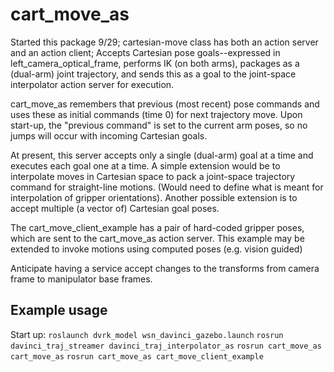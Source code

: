 # cart_move_as

Started this package 9/29; cartesian-move class has both an action server and an action client;
Accepts Cartesian pose goals--expressed in left_camera_optical_frame, performs IK (on both arms), packages as a (dual-arm) joint trajectory, and sends this as a goal
to the joint-space interpolator action server for execution.

cart_move_as remembers that previous (most recent) pose commands and uses these as initial commands (time 0) for next trajectory move.
Upon start-up, the "previous command" is set to the current arm poses, so no jumps will occur with incoming Cartesian goals.

At present, this server accepts only a single (dual-arm) goal at a time and executes each goal one at a time.
A simple extension would be to interpolate moves in Cartesian space to pack a joint-space trajectory command for straight-line motions.
(Would need to define what is meant for interpolation of gripper orientations).
Another possible extension is to accept multiple (a vector of) Cartesian goal poses.

The cart_move_client_example has a pair of hard-coded gripper poses, which are sent to the cart_move_as action server.
This example may be extended to invoke motions using computed poses (e.g. vision guided)

Anticipate having a service accept changes to the transforms from camera frame to manipulator base frames.

## Example usage
Start up:
`roslaunch dvrk_model wsn_davinci_gazebo.launch`
`rosrun davinci_traj_streamer davinci_traj_interpolator_as`
`rosrun cart_move_as cart_move_as`
`rosrun cart_move_as cart_move_client_example` 

    
